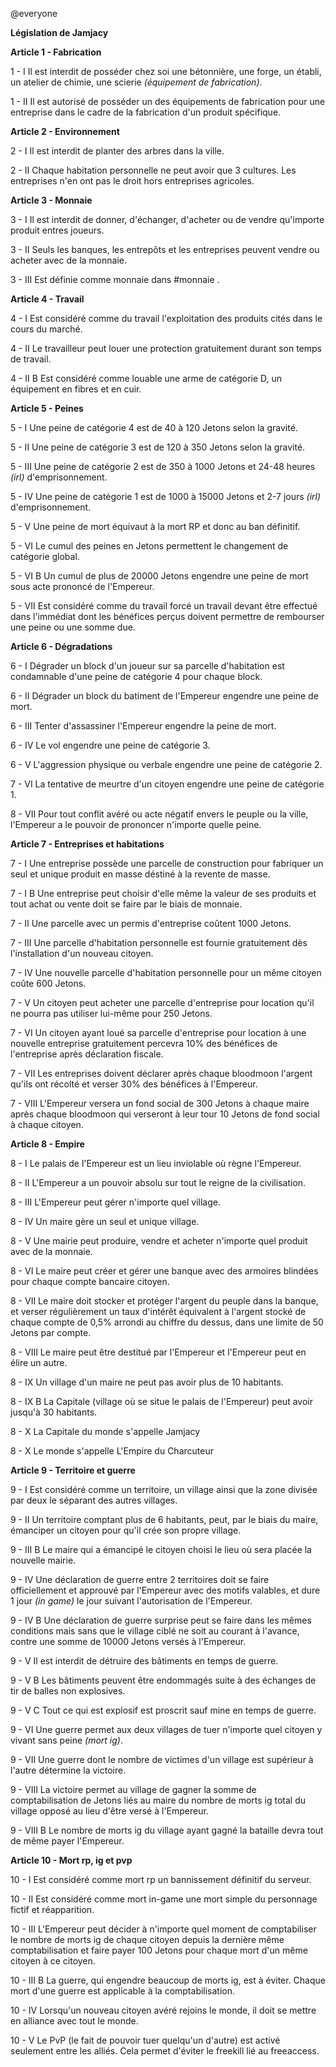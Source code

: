 @everyone 

**Législation de Jamjacy**

**Article 1 - Fabrication**

1 - I
Il est interdit de posséder chez soi une bétonnière, une forge, un établi, un atelier de chimie, une scierie *(équipement de fabrication)*.

1 - II
Il est autorisé de posséder un des équipements de fabrication pour une entreprise dans le cadre de la fabrication d'un produit spécifique.

**Article 2 - Environnement**

2 - I
Il est interdit de planter des arbres dans la ville.

2 - II
Chaque habitation personnelle ne peut avoir que 3 cultures. Les entreprises n'en ont pas le droit hors entreprises agricoles.

**Article 3 - Monnaie**

3 - I
Il est interdit de donner, d'échanger, d'acheter ou de vendre qu'importe produit entres joueurs.

3 - II
Seuls les banques, les entrepôts et les entreprises peuvent vendre ou acheter avec de la monnaie.

3 - III
Est définie comme monnaie dans #monnaie .

**Article 4 - Travail**

4 - I
Est considéré comme du travail l'exploitation des produits cités dans le cours du marché.

4 - II
Le travailleur peut louer une protection gratuitement durant son temps de travail.

4 - II B
Est considéré comme louable une arme de catégorie D, un équipement en fibres et en cuir.

**Article 5 - Peines**

5 - I
Une peine de catégorie 4 est de 40 à 120 Jetons selon la gravité.

5 - II 
Une peine de catégorie 3 est de 120 à 350 Jetons selon la gravité.

5 - III 
Une peine de catégorie 2 est de 350 à 1000 Jetons et 24-48 heures *(irl)* d'emprisonnement.

5 - IV
Une peine de catégorie 1 est de 1000 à 15000 Jetons et 2-7 jours *(irl)* d'emprisonnement.

5 - V
Une peine de mort équivaut à la mort RP et donc au ban définitif.

5 - VI
Le cumul des peines en Jetons permettent le changement de catégorie global.

5 - VI B
Un cumul de plus de 20000 Jetons engendre une peine de mort sous acte prononcé de l'Empereur.

5 - VII Est considéré comme du travail forcé un travail devant être effectué dans l'immédiat dont les bénéfices perçus doivent permettre de rembourser une peine ou une somme due.

**Article 6 - Dégradations**

6 - I 
Dégrader un block d'un joueur sur sa parcelle d'habitation est condamnable d'une peine de catégorie 4 pour chaque block.

6 - II 
Dégrader un block du batiment de l'Empereur engendre une peine de mort.

6 - III
Tenter d'assassiner l'Empereur engendre la peine de mort.

6 - IV
Le vol engendre une peine de catégorie 3.

6 - V
L'aggression physique ou verbale engendre une peine de catégorie 2.

7 - VI
La tentative de meurtre d'un citoyen engendre une peine de catégorie 1.

8 - VII
Pour tout conflit avéré ou acte négatif envers le peuple ou la ville, l'Empereur a le pouvoir de prononcer n'importe quelle peine.

**Article 7 - Entreprises et habitations**

7 - I Une entreprise possède une parcelle de construction pour fabriquer un seul et unique produit en masse déstiné à la revente de masse.

7 - I B Une entreprise peut choisir d'elle même la valeur de ses produits et tout achat ou vente doit se faire par le biais de monnaie.

7 - II Une parcelle avec un permis d'entreprise coûtent 1000 Jetons.

7 - III Une parcelle d'habitation personnelle est fournie gratuitement dès l'installation d'un nouveau citoyen.

7 - IV Une nouvelle parcelle d'habitation personnelle pour un même citoyen coûte 600 Jetons.

7 - V Un citoyen peut acheter une parcelle d'entreprise pour location qu'il ne pourra pas utiliser lui-même pour 250 Jetons.

7 - VI Un citoyen ayant loué sa parcelle d'entreprise pour location à une nouvelle entreprise gratuitement percevra 10% des bénéfices de l'entreprise après déclaration fiscale.

7 - VII Les entreprises doivent déclarer après chaque bloodmoon l'argent qu'ils ont récolté et verser 30% des bénéfices à l'Empereur.

7 - VIII L'Empereur versera un fond social de 300 Jetons à chaque maire après chaque bloodmoon qui verseront à leur tour 10 Jetons de fond social à chaque citoyen.

**Article 8 - Empire**

8 - I Le palais de l'Empereur est un lieu inviolable où règne l'Empereur.

8 - II L'Empereur a un pouvoir absolu sur tout le reigne de la civilisation.

8 - III L'Empereur peut gérer n'importe quel village.

8 - IV Un maire gère un seul et unique village.

8 - V Une mairie peut produire, vendre et acheter n'importe quel produit avec de la monnaie.

8 - VI Le maire peut créer et gérer une banque avec des armoires blindées pour chaque compte bancaire citoyen.

8 - VII Le maire doit stocker et protéger l'argent du peuple dans la banque, et verser régulièrement un taux d'intérêt équivalent à l'argent stocké de chaque compte de 0,5% arrondi au chiffre du dessus, dans une limite de 50 Jetons par compte.

8 - VIII Le maire peut être destitué par l'Empereur et l'Empereur peut en élire un autre.

8 - IX Un village d'un maire ne peut pas avoir plus de 10 habitants.

8 - IX B La Capitale (village où se situe le palais de l'Empereur) peut avoir jusqu'à 30 habitants.

8 - X La Capitale du monde s'appelle Jamjacy

8 - X Le monde s'appelle L'Empire du Charcuteur

**Article 9 - Territoire et guerre**

9 - I Est considéré comme un territoire, un village ainsi que la zone divisée par deux le séparant des autres villages.

9 - II Un territoire comptant plus de 6 habitants, peut, par le biais du maire, émanciper un citoyen pour qu'il crée son propre village.

9 - III B Le maire qui a émancipé le citoyen choisi le lieu où sera placée la nouvelle mairie.

9 - IV Une déclaration de guerre entre 2 territoires doit se faire officiellement et approuvé par l'Empereur avec des motifs valables, et dure 1 jour *(in game)* le jour suivant l'autorisation de l'Empereur.

9 - IV B Une déclaration de guerre surprise peut se faire dans les mêmes conditions mais sans que le village ciblé ne soit au courant à l'avance, contre une somme de 10000 Jetons versés à l'Empereur.

9 - V Il est interdit de détruire des bâtiments en temps de guerre.

9 - V B Les bâtiments peuvent être endommagés suite à des échanges de tir de balles non explosives.

9 - V C Tout ce qui est explosif est proscrit sauf mine en temps de guerre.

9 - VI Une guerre permet aux deux villages de tuer n'importe quel citoyen y vivant sans peine *(mort ig)*.

9 - VII Une guerre dont le nombre de victimes d'un village est supérieur à l'autre détermine la victoire.

9 - VIII La victoire permet au village de gagner la somme de comptabilisation de Jetons liés au maire du nombre de morts ig total du village opposé au lieu d'être versé à l'Empereur.

9 - VIII B Le nombre de morts ig du village ayant gagné la bataille devra tout de même payer l'Empereur.

**Article 10 - Mort rp, ig et pvp**

10 - I Est considéré comme mort rp un bannissement définitif du serveur.

10 - II Est considéré comme mort in-game une mort simple du personnage fictif et réapparition.

10 - III L'Empereur peut décider à n'importe quel moment de comptabiliser le nombre de morts ig de chaque citoyen depuis la dernière même comptabilisation et faire payer 100 Jetons pour chaque mort d'un même citoyen à ce citoyen.

10 - III B La guerre, qui engendre beaucoup de morts ig, est à éviter. Chaque mort d'une guerre est applicable à la comptabilisation.

10 - IV Lorsqu'un nouveau citoyen avéré rejoins le monde, il doit se mettre en alliance avec tout le monde.

10 - V Le PvP (le fait de pouvoir tuer quelqu'un d'autre) est activé seulement entre les alliés. Cela permet d'éviter le freekill lié au freeaccess.

